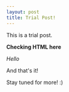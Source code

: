 ```yaml
---
layout: post
title: Trial Post!
---
```


This is a trial post.

<b>Checking HTML here</b>

<i>Hello</i>

And that's it!

Stay tuned for more! :)